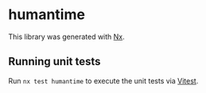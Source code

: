 # humantime

This library was generated with [Nx](https://nx.dev).

## Running unit tests

Run `nx test humantime` to execute the unit tests via [Vitest](https://vitest.dev/).

